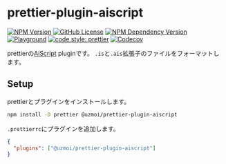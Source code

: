 # prettier-plugin-aiscript

[![NPM Version][npm-badge]](https://www.npmjs.com/package/@uzmoi/prettier-plugin-aiscript)
[![GitHub License][license-badge]](https://opensource.org/license/MIT)
[![NPM Dependency Version][aiscript-badge]](https://www.npmjs.com/package/@syuilo/aiscript)
[![Playground][playground-badge]](https://uzmoi.github.io/prettier-plugin-aiscript/)
[![code style: prettier][prettier-badge]](https://github.com/prettier/prettier)
[![Codecov][codecov-badge]](https://app.codecov.io/gh/uzmoi/prettier-plugin-aiscript)

[npm-badge]: https://img.shields.io/npm/v/@uzmoi/prettier-plugin-aiscript?style=flat-square
[license-badge]: https://img.shields.io/github/license/uzmoi/prettier-plugin-aiscript?style=flat-square
[aiscript-badge]: https://img.shields.io/npm/dependency-version/@uzmoi/prettier-plugin-aiscript/@syuilo/aiscript?style=flat-square
[playground-badge]: https://img.shields.io/github/actions/workflow/status/uzmoi/prettier-plugin-aiscript/pages.yml?style=flat-square&label=Playground
[prettier-badge]: https://img.shields.io/badge/code_style-prettier-ff69b4.svg?style=flat-square
[codecov-badge]: https://img.shields.io/codecov/c/gh/uzmoi/prettier-plugin-aiscript?style=flat-square

prettierの[AiScript](https://github.com/aiscript-dev/aiscript) pluginです。
`.is`と`.ais`拡張子のファイルをフォーマットします。

## Setup

prettierとプラグインをインストールします。

```sh
npm install -D prettier @uzmoi/prettier-plugin-aiscript
```

`.prettierrc`にプラグインを追加します。

```json
{
  "plugins": ["@uzmoi/prettier-plugin-aiscript"]
}
```
